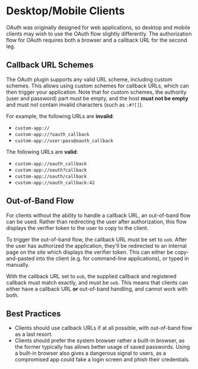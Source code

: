 # Desktop/Mobile Clients

OAuth was originally designed for web applications, so desktop and mobile clients may wish to use the OAuth flow slightly differently. The authorization flow for OAuth requires both a browser and a callback URL for the second leg.


## Callback URL Schemes

The OAuth plugin supports any valid URL scheme, including custom schemes. This allows using custom schemes for callback URLs, which can then trigger your application. Note that for custom schemes, the authority (user and password) part must be empty, and the host **must not be empty** and must not contain invalid characters (such as `:#?[]`).

For example, the following URLs are **invalid**:
* `custom-app://`
* `custom-app://?oauth_callback`
* `custom-app://user:pass@oauth_callback`

The following URLs are **valid**:
* `custom-app://oauth_callback`
* `custom-app://oauth?callback`
* `custom-app://oauth/callback`
* `custom-app://oauth_callback:42`


## Out-of-Band Flow

For clients without the ability to handle a callback URL, an out-of-band flow can be used. Rather than redirecting the user after authorization, this flow displays the verifier token to the user to copy to the client.

To trigger the out-of-band flow, the callback URL must be set to `oob`. After the user has authorized the application, they'll be redirected to an internal page on the site which displays the verifier token. This can either be copy-and-pasted into the client (e.g. for command-line applications), or typed in manually.

With the callback URL set to `oob`, the supplied callback and registered callback must match exactly, and must be `oob`. This means that clients can either have a callback URL **or** out-of-band handling, and cannot work with both.


## Best Practices

* Clients should use callback URLs if at all possible, with out-of-band flow as a last resort.
* Clients should prefer the system browser rather a built-in browser, as the former typically has allows better usage of saved passwords. Using a built-in browser also gives a dangerous signal to users, as a compromised app could fake a login screen and phish their credentials.

